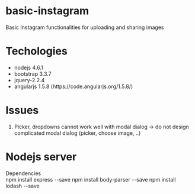 # basic-instagram
Basic Instagram functionalities for uploading and sharing images

# Techologies
<ul>
<li> nodejs 4.6.1 </li>
<li> bootstrap 3.3.7 </li>
<li> jquery-2.2.4 </li>
<li> angularjs 1.5.8 (https://code.angularjs.org/1.5.8/) </li>
</ul>

# Issues
1. Picker, dropdowns cannot work well with modal dialog -> do not design complicated modal dialog (picker, choose image, ..)

# Nodejs server
Dependencies <br>
npm install express --save
npm install body-parser --save
npm install lodash --save
